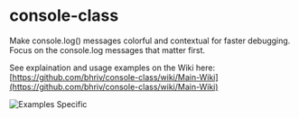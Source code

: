 # console-class
Make console.log() messages colorful and contextual for faster debugging. Focus on the console.log messages that matter first. 

See explaination and usage examples on the Wiki here: [https://github.com/bhriv/console-class/wiki/Main-Wiki](https://github.com/bhriv/console-class/wiki/Main-Wiki)

![Examples Specific](http://bhriv.com/consoleclass/images/console-class-app-usage.png)